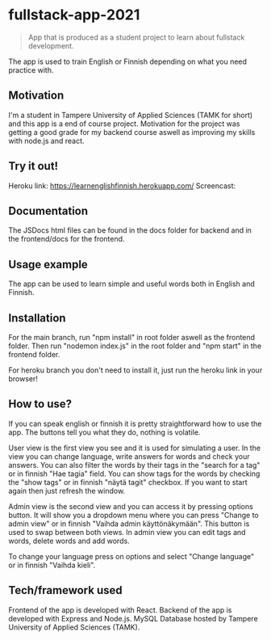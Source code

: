 # fullstack-app-2021

> App that is produced as a student project to learn about fullstack development.

The app is used to train English or Finnish depending on what you need practice with.

## Motivation

I'm a student in Tampere University of Applied Sciences (TAMK for short) and this app is a end of course project.
Motivation for the project was getting a good grade for my backend course aswell as improving my skills with node.js and react.

## Try it out!

Heroku link: https://learnenglishfinnish.herokuapp.com/
Screencast:

## Documentation

The JSDocs html files can be found in the docs folder for backend and in the frontend/docs for the frontend.

## Usage example

The app can be used to learn simple and useful words both in English and Finnish.

## Installation

For the main branch, run "npm install" in root folder aswell as the frontend folder.
Then run "nodemon index.js" in the root folder and "npm start" in the frontend folder.

For heroku branch you don't need to install it, just run the heroku link in your browser!

## How to use?

If you can speak english or finnish it is pretty straightforward how to use the app.
The buttons tell you what they do, nothing is volatile.

User view is the first view you see and it is used for simulating a user.
In the view you can change language, write answers for words and check your answers.
You can also filter the words by their tags in the "search for a tag" or in finnish "Hae tagia" field.
You can show tags for the words by checking the "show tags" or in finnish "näytä tagit" checkbox.
If you want to start again then just refresh the window.

Admin view is the second view and you can access it by pressing options button.
It will show you a dropdown menu where you can press "Change to admin view" or in finnish "Vaihda admin käyttönäkymään".
This button is used to swap between both views.
In admin view you can edit tags and words, delete words and add words.

To change your language press on options and select "Change language" or in finnish "Vaihda kieli".

## Tech/framework used

Frontend of the app is developed with React.
Backend of the app is developed with Express and Node.js.
MySQL Database hosted by Tampere University of Applied Sciences (TAMK).
